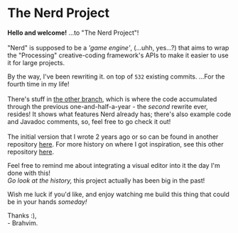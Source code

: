 # The Nerd Project

**Hello and welcome!** ...to "The Nerd Project"!<br>
<br>
"Nerd" is supposed to be a *'game engine'*, (...uhh, yes...?) that aims to wrap the "Processing" creative-coding framework's APIs to make it easier to use it for large projects.

By the way, I've been rewriting it. on top of `532` existing commits. ...For the fourth time in my life!<br>
<br>
There's stuff in [the other branch](https://github.com/Brahvim/TheNerdProject/tree/master), which is where the code accumulated through the previous one-and-half-a-year - the *second* rewrite ever, resides! It shows what features Nerd already has; there's also example code and Javadoc comments, so, feel free to go check it out!<br>
<br>
The initial version that I wrote 2 years ago or so can be found in another repository [here](https://github.com/Brahvim/GameEngine).
For more history on where I got inspiration, see this other repository [here](https://github.com/Brahvim/Scene-Layer-API).

Feel free to remind me about integrating a visual editor into it the day I'm done with this!<br>
*Go look at the history,* this project actually has been big in the past!

Wish me luck if you'd like, and enjoy watching me build this thing that could be in your hands *someday!*

Thanks :),<br>
\- Brahvim.
